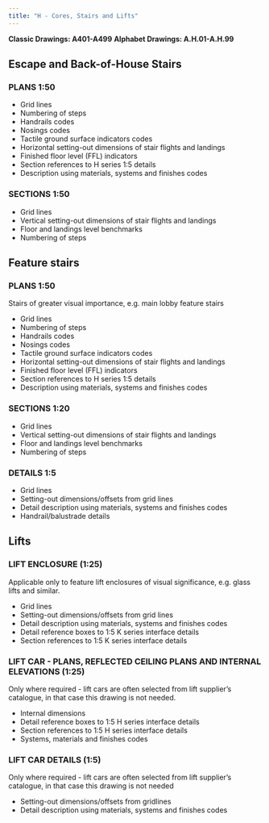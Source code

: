 ```yaml
---
title: "H - Cores, Stairs and Lifts"
---
```

**Classic Drawings: A401-A499**
**Alphabet Drawings: A.H.01-A.H.99**

## Escape and Back-of-House Stairs

### PLANS 1:50

-   Grid lines
-   Numbering of steps
-   Handrails codes
-   Nosings codes
-   Tactile ground surface indicators codes
-   Horizontal setting-out dimensions of stair flights and landings
-   Finished floor level (FFL) indicators
-   Section references to H series 1:5 details
-   Description using materials, systems and finishes codes

### SECTIONS 1:50

-   Grid lines
-   Vertical setting-out dimensions of stair flights and landings
-   Floor and landings level benchmarks
-   Numbering of steps
## Feature stairs

### PLANS 1:50

Stairs of greater visual importance, e.g. main lobby feature stairs

-   Grid lines
-   Numbering of steps
-   Handrails codes
-   Nosings codes
-   Tactile ground surface indicators codes
-   Horizontal setting-out dimensions of stair flights and landings
-   Finished floor level (FFL) indicators
-   Section references to H series 1:5 details
-   Description using materials, systems and finishes codes

### SECTIONS 1:20

-   Grid lines
-   Vertical setting-out dimensions of stair flights and landings
-   Floor and landings level benchmarks
-   Numbering of steps

### DETAILS 1:5

-   Grid lines
-   Setting-out dimensions/offsets from grid lines
-   Detail description using materials, systems and finishes codes
-   Handrail/balustrade details

## Lifts

### LIFT ENCLOSURE (1:25)

Applicable only to feature lift enclosures of visual significance, e.g. glass lifts and similar.

-   Grid lines
-   Setting-out dimensions/offsets from grid lines
-   Detail description using materials, systems and finishes codes
-   Detail reference boxes to 1:5 K series interface details
-   Section references to 1:5 K series interface details

### LIFT CAR - PLANS, REFLECTED CEILING PLANS AND INTERNAL ELEVATIONS (1:25)

Only where required - lift cars are often selected from lift supplier’s catalogue, in that case this drawing is not needed.

-   Internal dimensions
-   Detail reference boxes to 1:5 H series interface details
-   Section references to 1:5 H series interface details
-   Systems, materials and finishes codes

### LIFT CAR DETAILS (1:5)

Only where required - lift cars are often selected from lift supplier’s catalogue, in that case this drawing is not needed

-   Setting-out dimensions/offsets from gridlines
-   Detail description using materials, systems and finishes codes